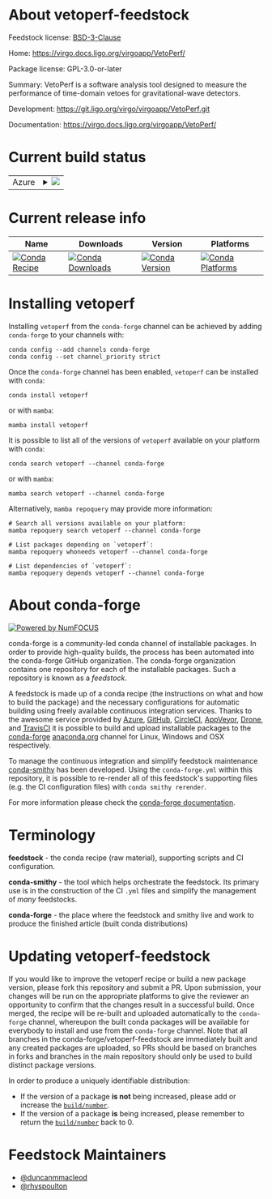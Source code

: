 About vetoperf-feedstock
========================

Feedstock license: [BSD-3-Clause](https://github.com/conda-forge/vetoperf-feedstock/blob/main/LICENSE.txt)

Home: https://virgo.docs.ligo.org/virgoapp/VetoPerf/

Package license: GPL-3.0-or-later

Summary: VetoPerf is a software analysis tool designed to measure the performance of time-domain vetoes for gravitational-wave detectors.

Development: https://git.ligo.org/virgo/virgoapp/VetoPerf.git

Documentation: https://virgo.docs.ligo.org/virgoapp/VetoPerf/

Current build status
====================


<table>
    
  <tr>
    <td>Azure</td>
    <td>
      <details>
        <summary>
          <a href="https://dev.azure.com/conda-forge/feedstock-builds/_build/latest?definitionId=15096&branchName=main">
            <img src="https://dev.azure.com/conda-forge/feedstock-builds/_apis/build/status/vetoperf-feedstock?branchName=main">
          </a>
        </summary>
        <table>
          <thead><tr><th>Variant</th><th>Status</th></tr></thead>
          <tbody><tr>
              <td>linux_64</td>
              <td>
                <a href="https://dev.azure.com/conda-forge/feedstock-builds/_build/latest?definitionId=15096&branchName=main">
                  <img src="https://dev.azure.com/conda-forge/feedstock-builds/_apis/build/status/vetoperf-feedstock?branchName=main&jobName=linux&configuration=linux%20linux_64_" alt="variant">
                </a>
              </td>
            </tr><tr>
              <td>osx_64</td>
              <td>
                <a href="https://dev.azure.com/conda-forge/feedstock-builds/_build/latest?definitionId=15096&branchName=main">
                  <img src="https://dev.azure.com/conda-forge/feedstock-builds/_apis/build/status/vetoperf-feedstock?branchName=main&jobName=osx&configuration=osx%20osx_64_" alt="variant">
                </a>
              </td>
            </tr>
          </tbody>
        </table>
      </details>
    </td>
  </tr>
</table>

Current release info
====================

| Name | Downloads | Version | Platforms |
| --- | --- | --- | --- |
| [![Conda Recipe](https://img.shields.io/badge/recipe-vetoperf-green.svg)](https://anaconda.org/conda-forge/vetoperf) | [![Conda Downloads](https://img.shields.io/conda/dn/conda-forge/vetoperf.svg)](https://anaconda.org/conda-forge/vetoperf) | [![Conda Version](https://img.shields.io/conda/vn/conda-forge/vetoperf.svg)](https://anaconda.org/conda-forge/vetoperf) | [![Conda Platforms](https://img.shields.io/conda/pn/conda-forge/vetoperf.svg)](https://anaconda.org/conda-forge/vetoperf) |

Installing vetoperf
===================

Installing `vetoperf` from the `conda-forge` channel can be achieved by adding `conda-forge` to your channels with:

```
conda config --add channels conda-forge
conda config --set channel_priority strict
```

Once the `conda-forge` channel has been enabled, `vetoperf` can be installed with `conda`:

```
conda install vetoperf
```

or with `mamba`:

```
mamba install vetoperf
```

It is possible to list all of the versions of `vetoperf` available on your platform with `conda`:

```
conda search vetoperf --channel conda-forge
```

or with `mamba`:

```
mamba search vetoperf --channel conda-forge
```

Alternatively, `mamba repoquery` may provide more information:

```
# Search all versions available on your platform:
mamba repoquery search vetoperf --channel conda-forge

# List packages depending on `vetoperf`:
mamba repoquery whoneeds vetoperf --channel conda-forge

# List dependencies of `vetoperf`:
mamba repoquery depends vetoperf --channel conda-forge
```


About conda-forge
=================

[![Powered by
NumFOCUS](https://img.shields.io/badge/powered%20by-NumFOCUS-orange.svg?style=flat&colorA=E1523D&colorB=007D8A)](https://numfocus.org)

conda-forge is a community-led conda channel of installable packages.
In order to provide high-quality builds, the process has been automated into the
conda-forge GitHub organization. The conda-forge organization contains one repository
for each of the installable packages. Such a repository is known as a *feedstock*.

A feedstock is made up of a conda recipe (the instructions on what and how to build
the package) and the necessary configurations for automatic building using freely
available continuous integration services. Thanks to the awesome service provided by
[Azure](https://azure.microsoft.com/en-us/services/devops/), [GitHub](https://github.com/),
[CircleCI](https://circleci.com/), [AppVeyor](https://www.appveyor.com/),
[Drone](https://cloud.drone.io/welcome), and [TravisCI](https://travis-ci.com/)
it is possible to build and upload installable packages to the
[conda-forge](https://anaconda.org/conda-forge) [anaconda.org](https://anaconda.org/)
channel for Linux, Windows and OSX respectively.

To manage the continuous integration and simplify feedstock maintenance
[conda-smithy](https://github.com/conda-forge/conda-smithy) has been developed.
Using the ``conda-forge.yml`` within this repository, it is possible to re-render all of
this feedstock's supporting files (e.g. the CI configuration files) with ``conda smithy rerender``.

For more information please check the [conda-forge documentation](https://conda-forge.org/docs/).

Terminology
===========

**feedstock** - the conda recipe (raw material), supporting scripts and CI configuration.

**conda-smithy** - the tool which helps orchestrate the feedstock.
                   Its primary use is in the construction of the CI ``.yml`` files
                   and simplify the management of *many* feedstocks.

**conda-forge** - the place where the feedstock and smithy live and work to
                  produce the finished article (built conda distributions)


Updating vetoperf-feedstock
===========================

If you would like to improve the vetoperf recipe or build a new
package version, please fork this repository and submit a PR. Upon submission,
your changes will be run on the appropriate platforms to give the reviewer an
opportunity to confirm that the changes result in a successful build. Once
merged, the recipe will be re-built and uploaded automatically to the
`conda-forge` channel, whereupon the built conda packages will be available for
everybody to install and use from the `conda-forge` channel.
Note that all branches in the conda-forge/vetoperf-feedstock are
immediately built and any created packages are uploaded, so PRs should be based
on branches in forks and branches in the main repository should only be used to
build distinct package versions.

In order to produce a uniquely identifiable distribution:
 * If the version of a package **is not** being increased, please add or increase
   the [``build/number``](https://docs.conda.io/projects/conda-build/en/latest/resources/define-metadata.html#build-number-and-string).
 * If the version of a package **is** being increased, please remember to return
   the [``build/number``](https://docs.conda.io/projects/conda-build/en/latest/resources/define-metadata.html#build-number-and-string)
   back to 0.

Feedstock Maintainers
=====================

* [@duncanmmacleod](https://github.com/duncanmmacleod/)
* [@rhyspoulton](https://github.com/rhyspoulton/)

